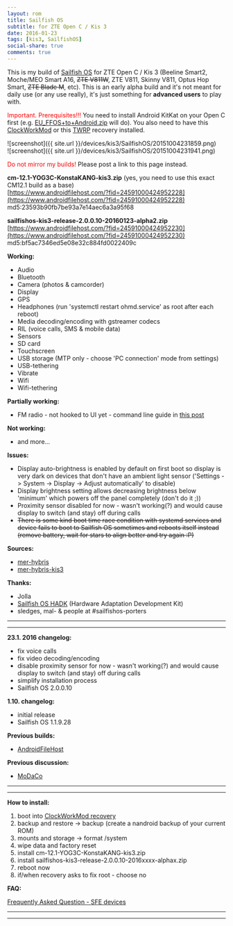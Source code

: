 ```yaml
---
layout: rom
title: Sailfish OS
subtitle: for ZTE Open C / Kis 3
date: 2016-01-23
tags: [kis3, SailfishOS]
social-share: true
comments: true
---
```


This is my build of [Sailfish OS](https://sailfishos.org/) for ZTE Open C / Kis 3 (Beeline Smart2, Moche/MEO Smart A16, <s>ZTE V811W</s>, ZTE V811, Skinny V811, Optus Hop Smart, <s>ZTE Blade M</s>, etc). This is an early alpha build and it's not meant for daily use (or any use really), it's just something for **advanced users** to play with.

<span style="color:#FF0000;">Important. Prerequisites!!!</span> You need to install Android KitKat on your Open C first (e.g. [EU_FFOS+to+Android.zip](https://www.androidfilehost.com/?fid=673368273298921576) will do). You also need to have this [ClockWorkMod](/devices/kis3/CWM) or this [TWRP](/devices/kis3/TWRP) recovery installed.

![screenshot]({{ site.url }}/devices/kis3/SailfishOS/20151004231859.png)  
![screenshot]({{ site.url }}/devices/kis3/SailfishOS/20151004231941.png)

<span style="color:#FF0000;">Do not mirror my builds!</span> Please post a link to this page instead.

**cm-12.1-YOG3C-KonstaKANG-kis3.zip** (yes, you need to use this exact CM12.1 build as a base)  
[https://www.androidfilehost.com/?fid=24591000424952228](https://www.androidfilehost.com/?fid=24591000424952228)  
md5:23593b90fb7be93a7e14aec6a3a95f68

**sailfishos-kis3-release-2.0.0.10-20160123-alpha2.zip**  
[https://www.androidfilehost.com/?fid=24591000424952230](https://www.androidfilehost.com/?fid=24591000424952230)  
md5:bf5ac7346ed5e08e32c884fd0022409c

**Working:**

- Audio
- Bluetooth
- Camera (photos & camcorder)
- Display
- GPS
- Headphones (run 'systemctl restart ohmd.service' as root after each reboot)
- Media decoding/encoding with gstreamer codecs
- RIL (voice calls, SMS & mobile data)
- Sensors
- SD card
- Touchscreen
- USB storage (MTP only - choose 'PC connection' mode from settings)
- USB-tethering
- Vibrate
- Wifi
- Wifi-tethering

**Partially working:**

- FM radio - not hooked to UI yet - command line guide in [this post](http://www.modaco.com/forums/topic/375953-devrom231-sailfish-os-for-zte-open-c-kis-3/?do=findComment&comment=2271337)

**Not working:**

- and more...

**Issues:**

- Display auto-brightness is enabled by default on first boot so display is very dark on devices that don't have an ambient light sensor ('Settings -> System -> Display -> Adjust automatically' to disable)
- Display brightness setting allows decreasing brightness below 'minimum' which powers off the panel completely (don't do it ;))
- Proximity sensor disabled for now - wasn't working(?) and would cause display to switch (and stay) off during calls
- <s>There is some kind boot time race condition with systemd services and device fails to boot to Sailfish OS sometimes and reboots itself instead (remove battery, wait for stars to align better and try again :P)</s>

**Sources:**

- [mer-hybris](https://github.com/mer-hybris)
- [mer-hybris-kis3](https://github.com/mer-hybris-kis3)

**Thanks:**

- Jolla
- [Sailfish OS HADK](https://sailfishos.org/develop/hadk/) (Hardware Adaptation Development Kit)
- sledges, mal- & people at #sailfishos-porters

----
----

**23.1. 2016 changelog:**

- fix voice calls
- fix video decoding/encoding
- disable proximity sensor for now - wasn't working(?) and would cause display to switch (and stay) off during calls
- simplify installation process
- Sailfish OS 2.0.0.10

**1.10. changelog:**

- initial release
- Sailfish OS 1.1.9.28

**Previous builds:**

- [AndroidFileHost](https://www.androidfilehost.com/?w=files&flid=90031)

**Previous discussion:**

- [MoDaCo](http://www.modaco.com/forums/topic/375953-sailfish-os/)

----
----

**How to install:**

1. boot into [ClockWorkMod recovery](/devices/kis3/CWM)
2. backup and restore -> backup (create a nandroid backup of your current ROM)
3. mounts and storage -> format /system
4. wipe data and factory reset
5. install cm-12.1-YOG3C-KonstaKANG-kis3.zip
6. install sailfishos-kis3-release-2.0.0.10-2016xxxx-alphax.zip
7. reboot now
8. if/when recovery asks to fix root - choose no

**FAQ:**

[Frequently Asked Question - SFE devices](http://forum.xda-developers.com/jolla-sailfish/general/qa-sailfish-n4-thread-devices-t2727330)

----
----

